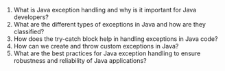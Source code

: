 

1. What is Java exception handling and why is it important for Java developers?
2. What are the different types of exceptions in Java and how are they classified?
3. How does the try-catch block help in handling exceptions in Java code?
4. How can we create and throw custom exceptions in Java?
5. What are the best practices for Java exception handling to ensure robustness and reliability of Java applications?